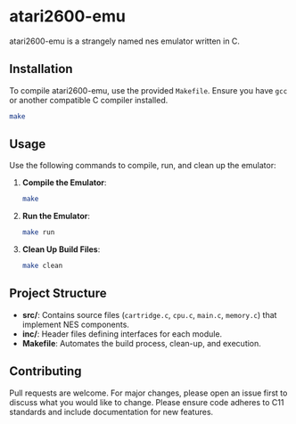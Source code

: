 # atari2600-emu 

atari2600-emu is a strangely named nes emulator written in C.

## Installation

To compile atari2600-emu, use the provided `Makefile`. Ensure you have `gcc` or another compatible C compiler installed.

```bash
make
```

## Usage

Use the following commands to compile, run, and clean up the emulator:

1. **Compile the Emulator**:
   ```bash
   make
   ```

2. **Run the Emulator**:
   ```bash
   make run
   ```

3. **Clean Up Build Files**:
   ```bash
   make clean
   ```

## Project Structure

- **src/**: Contains source files (`cartridge.c`, `cpu.c`, `main.c`, `memory.c`) that implement NES components.
- **inc/**: Header files defining interfaces for each module.
- **Makefile**: Automates the build process, clean-up, and execution.

## Contributing

Pull requests are welcome. For major changes, please open an issue first to discuss what you would like to change. Please ensure code adheres to C11 standards and include documentation for new features.

